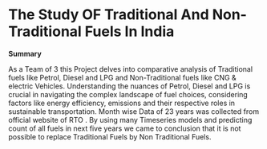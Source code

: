 # The Study OF Traditional And Non-Traditional Fuels In India


**Summary**

As a Team of 3 this Project delves into comparative
analysis of Traditional fuels like Petrol, Diesel and
LPG and Non-Traditional fuels like CNG & electric
Vehicles. Understanding the nuances of Petrol, Diesel
and LPG is crucial in navigating the complex
landscape of fuel choices, considering factors like
energy efficiency, emissions and their respective
roles in sustainable transportation. Month wise Data
of 23 years was collected from official website of
RTO . By using many Timeseries models and
predicting count of all fuels in next five years we
came to conclusion that it is not possible to replace
Traditional Fuels by Non Traditional Fuels.

